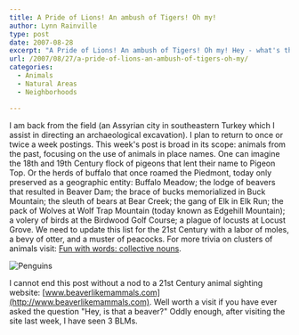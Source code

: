 ```yaml
---
title: A Pride of Lions! An ambush of Tigers! Oh my!
author: Lynn Rainville
type: post
date: 2007-08-28
excerpt: "A Pride of Lions! An ambush of Tigers! Oh my! Hey - what's that lodge of beavers doing over there ? the herd of buffalo ? the brace of bucks ? And why are they all memorialized on 19th Century maps of the region ?"
url: /2007/08/27/a-pride-of-lions-an-ambush-of-tigers-oh-my/
categories:
  - Animals
  - Natural Areas
  - Neighborhoods

---
```

I am back from the field (an Assyrian city in southeastern Turkey which I assist in directing an archaeological excavation). I plan to return to once or twice a week postings. This week's post is broad in its scope: animals from the past, focusing on the use of animals in place names. One can imagine the 18th and 19th Century flock of pigeons that lent their name to Pigeon Top. Or the herds of buffalo that once roamed the Piedmont, today only preserved as a geographic entity: Buffalo Meadow; the lodge of beavers that resulted in Beaver Dam; the brace of bucks memorialized in Buck Mountain; the sleuth of bears at Bear Creek; the gang of Elk in Elk Run; the pack of Wolves at Wolf Trap Mountain (today known as Edgehill Mountain); a volery of birds at the Birdwood Golf Course; a plague of locusts at Locust Grove. We need to update this list for the 21st Century with a labor of moles, a bevy of otter, and a muster of peacocks. For more trivia on clusters of animals visit: [Fun with words: collective nouns](http://www.rinkworks.com/words/collective.shtml).

![Penguins](/media/2007/08/penguins1.jpg)
  
I cannot end this post without a nod to a 21st Century animal sighting website: [www.beaverlikemammals.com](http://www.beaverlikemammals.com). Well worth a visit if you have ever asked the question "Hey, is that a beaver?" Oddly enough, after visiting the site last week, I have seen 3 BLMs.
